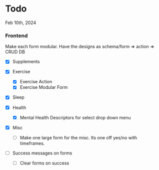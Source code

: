 # Todo

Feb 10th, 2024

### Frontend

Make each form modular. Have the designs as schema/form => action => CRUD DB

- [x] Supplements
- [x] Exercise
  - [x] Exercise Action
  - [x] Exercise Modular Form
- [x] Sleep
- [x] Health
  - [x] Mental Health Descriptors for select drop down menu
- [x] Misc

  - [ ] Make one large form for the misc. Its one off yes/no with timeframes.

- [ ] Success messages on forms
  - [ ] Clear forms on success
